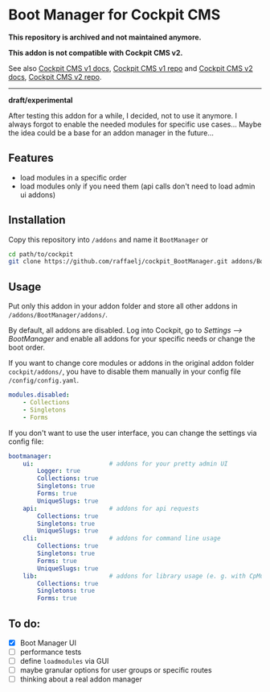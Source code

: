 # Boot Manager for Cockpit CMS

**This repository is archived and not maintained anymore.**

**This addon is not compatible with Cockpit CMS v2.**

See also [Cockpit CMS v1 docs](https://v1.getcockpit.com/documentation), [Cockpit CMS v1 repo](https://github.com/agentejo/cockpit) and [Cockpit CMS v2 docs](https://getcockpit.com/documentation/), [Cockpit CMS v2 repo](https://github.com/Cockpit-HQ/Cockpit).

---

**draft/experimental**

After testing this addon for a while, I decided, not to use it anymore. I always forgot to enable the needed modules for specific use cases... Maybe the idea could be a base for an addon manager in the future...

## Features

* load modules in a specific order
* load modules only if you need them (api calls don't need to load admin ui addons)

## Installation

Copy this repository into `/addons` and name it `BootManager` or

```bash
cd path/to/cockpit
git clone https://github.com/raffaelj/cockpit_BootManager.git addons/BootManager
```

## Usage

Put only this addon in your addon folder and store all other addons in `/addons/BootManager/addons/`.

By default, all addons are disabled. Log into Cockpit, go to *Settings --> BootManager* and enable all addons for your specific needs or change the boot order.

If you want to change core modules or addons in the original addon folder `cockpit/addons/`, you have to disable them manually in your config file `/config/config.yaml`.

```yaml
modules.disabled:
    - Collections
    - Singletons
    - Forms
```

If you don't want to use the user interface, you can change the settings via config file:

```yaml
bootmanager:
    ui:                     # addons for your pretty admin UI
        Logger: true
        Collections: true
        Singletons: true
        Forms: true
        UniqueSlugs: true
    api:                    # addons for api requests
        Collections: true
        Singletons: true
        UniqueSlugs: true
    cli:                    # addons for command line usage
        Collections: true
        Singletons: true
        Forms: true
        UniqueSlugs: true
    lib:                    # addons for library usage (e. g. with CpMultiplane)
        Collections: true
        Singletons: true
        Forms: true
```

## To do:

* [x] Boot Manager UI
* [ ] performance tests
* [ ] define `loadmodules` via GUI
* [ ] maybe granular options for user groups or specific routes
* [ ] thinking about a real addon manager
